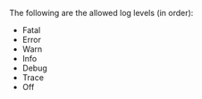 The following are the allowed log levels (in order):
* Fatal
* Error
* Warn
* Info
* Debug
* Trace
* Off